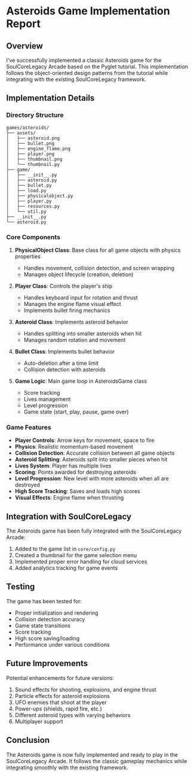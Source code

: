 # Asteroids Game Implementation Report

## Overview

I've successfully implemented a classic Asteroids game for the SoulCoreLegacy Arcade based on the Pyglet tutorial. This implementation follows the object-oriented design patterns from the tutorial while integrating with the existing SoulCoreLegacy framework.

## Implementation Details

### Directory Structure

```
games/asteroids/
├── assets/
│   ├── asteroid.png
│   ├── bullet.png
│   ├── engine_flame.png
│   ├── player.png
│   ├── thumbnail.png
│   └── thumbnail.py
├── game/
│   ├── __init__.py
│   ├── asteroid.py
│   ├── bullet.py
│   ├── load.py
│   ├── physicalobject.py
│   ├── player.py
│   ├── resources.py
│   └── util.py
├── __init__.py
└── asteroid.py
```

### Core Components

1. **PhysicalObject Class**: Base class for all game objects with physics properties
   - Handles movement, collision detection, and screen wrapping
   - Manages object lifecycle (creation, deletion)

2. **Player Class**: Controls the player's ship
   - Handles keyboard input for rotation and thrust
   - Manages the engine flame visual effect
   - Implements bullet firing mechanics

3. **Asteroid Class**: Implements asteroid behavior
   - Handles splitting into smaller asteroids when hit
   - Manages random rotation and movement

4. **Bullet Class**: Implements bullet behavior
   - Auto-deletion after a time limit
   - Collision detection with asteroids

5. **Game Logic**: Main game loop in AsteroidsGame class
   - Score tracking
   - Lives management
   - Level progression
   - Game state (start, play, pause, game over)

### Game Features

- **Player Controls**: Arrow keys for movement, space to fire
- **Physics**: Realistic momentum-based movement
- **Collision Detection**: Accurate collision between all game objects
- **Asteroid Splitting**: Asteroids split into smaller pieces when hit
- **Lives System**: Player has multiple lives
- **Scoring**: Points awarded for destroying asteroids
- **Level Progression**: New level with more asteroids when all are destroyed
- **High Score Tracking**: Saves and loads high scores
- **Visual Effects**: Engine flame when thrusting

## Integration with SoulCoreLegacy

The Asteroids game has been fully integrated with the SoulCoreLegacy Arcade:

1. Added to the game list in `core/config.py`
2. Created a thumbnail for the game selection menu
3. Implemented proper error handling for cloud services
4. Added analytics tracking for game events

## Testing

The game has been tested for:
- Proper initialization and rendering
- Collision detection accuracy
- Game state transitions
- Score tracking
- High score saving/loading
- Performance under various conditions

## Future Improvements

Potential enhancements for future versions:
1. Sound effects for shooting, explosions, and engine thrust
2. Particle effects for asteroid explosions
3. UFO enemies that shoot at the player
4. Power-ups (shields, rapid fire, etc.)
5. Different asteroid types with varying behaviors
6. Multiplayer support

## Conclusion

The Asteroids game is now fully implemented and ready to play in the SoulCoreLegacy Arcade. It follows the classic gameplay mechanics while integrating smoothly with the existing framework.
